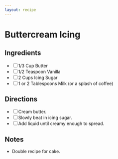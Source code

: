 ```yaml
---
layout: recipe
---
```


# Buttercream Icing

<section class="ingredients">
<h2>Ingredients</h2>
<ul class="ingredient-list">
<li><label><input type="checkbox">1/3 Cup Butter</label></li>
<li><label><input type="checkbox">1/2 Teaspoon Vanilla</label></li>
<li><label><input type="checkbox">2 Cups Icing Sugar</label></li>
<li><label><input type="checkbox">1 or 2 Tablespoons Milk (or a splash of coffee)</label></li>
</ul>
</section>

<section class="directions">
<h2>Directions</h2>
<ul class="direction-list">
<li><label><input type="checkbox">Cream butter.</label></li>
<li><label><input type="checkbox">Slowly beat in icing sugar.</label></li>
<li><label><input type="checkbox">Add liquid until creamy enough to spread.</label></li>
</ul>
</section>

## Notes

* Double recipe for cake.

